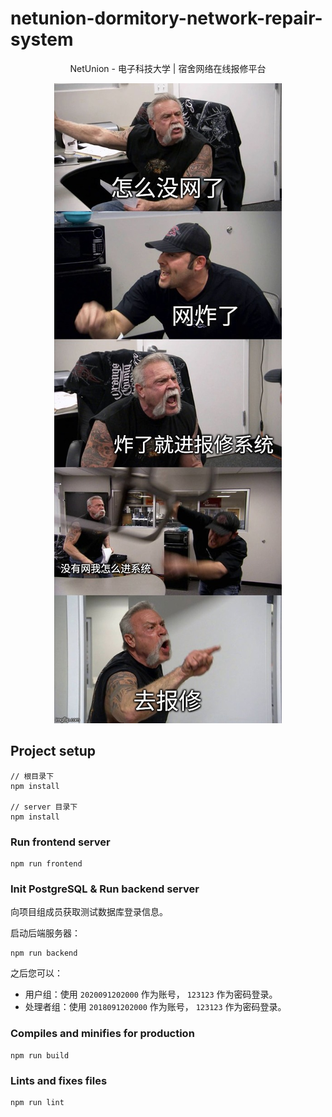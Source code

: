 # netunion-dormitory-network-repair-system

<div align=center>

  NetUnion - 电子科技大学 | 宿舍网络在线报修平台

  <img src="./src/assets/networkOff.jpg" alt="你没网啦？"/>

</div>

## Project setup

``` node
// 根目录下
npm install

// server 目录下
npm install
```

### Run frontend server

``` node
npm run frontend
```

### Init PostgreSQL & Run backend server

向项目组成员获取测试数据库登录信息。

启动后端服务器：

``` node
npm run backend
```

之后您可以：

- 用户组：使用 `2020091202000` 作为账号， `123123` 作为密码登录。
- 处理者组：使用 `2018091202000` 作为账号， `123123` 作为密码登录。

### Compiles and minifies for production

``` node
npm run build
```

### Lints and fixes files

``` node
npm run lint
```
